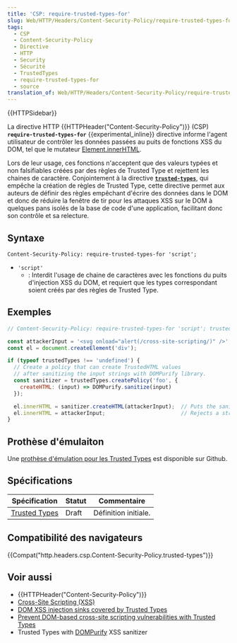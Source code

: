 ```yaml
---
title: 'CSP: require-trusted-types-for'
slug: Web/HTTP/Headers/Content-Security-Policy/require-trusted-types-for
tags:
  - CSP
  - Content-Security-Policy
  - Directive
  - HTTP
  - Security
  - Sécurité
  - TrustedTypes
  - require-trusted-types-for
  - source
translation_of: Web/HTTP/Headers/Content-Security-Policy/require-trusted-types-for
---
```

{{HTTPSidebar}}

La directive HTTP {{HTTPHeader("Content-Security-Policy")}} (CSP) **`require-trusted-types-for`** {{experimental_inline}} directive informe l'agent utilisateur de contrôler les données passées au puits de fonctions XSS du DOM, tel que le mutateur [Element.innerHTML](/en-US/docs/Web/API/Element/innerHTML).

Lors de leur usage, ces fonctions n'acceptent que des valeurs typées et non falsifiables créées par des règles de Trusted Type et rejettent les chaines de caractère. Conjointement à la directive **[`trusted-types`](/en-US/docs/Web/HTTP/Headers/Content-Security-Policy/trusted-types)**, qui empêche la création de règles de Trusted Type, cette directive permet aux auteurs de définir des règles empêchant d'écrire des données dans le DOM et donc de réduire la fenêtre de tir pour les attaques XSS sur le DOM à quelques pans isolés de la base de code d'une application, facilitant donc son contrôle et sa relecture.

## Syntaxe

    Content-Security-Policy: require-trusted-types-for 'script';

- `'script'`
  - : Interdit l'usage de chaine de caractères avec les fonctions du puits d'injection XSS du DOM, et requiert que les types correspondant soient créés par des règles de Trusted Type.

## Exemples

```js
// Content-Security-Policy: require-trusted-types-for 'script'; trusted-types foo;

const attackerInput = '<svg onload="alert(/cross-site-scripting/)" />';
const el = document.createElement('div');

if (typeof trustedTypes !== 'undefined') {
  // Create a policy that can create TrustedHTML values
  // after sanitizing the input strings with DOMPurify library.
  const sanitizer = trustedTypes.createPolicy('foo', {
    createHTML: (input) => DOMPurify.sanitize(input)
  });

  el.innerHTML = sanitizer.createHTML(attackerInput);  // Puts the sanitized value into the DOM.
  el.innerHTML = attackerInput;                        // Rejects a string value; throws a TypeError.
}
```

## Prothèse d'émulaiton

Une [prothèse d'émulation pour les Trusted Types](https://github.com/w3c/webappsec-trusted-types#polyfill) est disponible sur Github.

## Spécifications

| Spécification                                                             | Statut | Commentaire          |
| ------------------------------------------------------------------------- | ------ | -------------------- |
| [Trusted Types](https://w3c.github.io/webappsec-trusted-types/dist/spec/) | Draft  | Définition initiale. |

## Compatibilité des navigateurs

{{Compat("http.headers.csp.Content-Security-Policy.trusted-types")}}

## Voir aussi

- {{HTTPHeader("Content-Security-Policy")}}
- [Cross-Site Scripting (XSS)](/en-US/docs/Glossary/Cross-site_scripting)
- [DOM XSS injection sinks covered by Trusted Types](https://w3c.github.io/webappsec-trusted-types/dist/spec/#injection-sinks)
- [Prevent DOM-based cross-site scripting vulnerabilities with Trusted Types](https://web.dev/trusted-types)
- Trusted Types with [DOMPurify](https://github.com/cure53/DOMPurify#what-about-dompurify-and-trusted-types) XSS sanitizer
